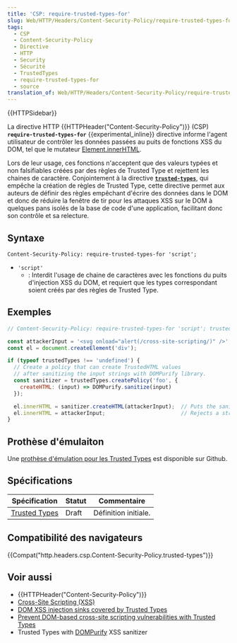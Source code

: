 ```yaml
---
title: 'CSP: require-trusted-types-for'
slug: Web/HTTP/Headers/Content-Security-Policy/require-trusted-types-for
tags:
  - CSP
  - Content-Security-Policy
  - Directive
  - HTTP
  - Security
  - Sécurité
  - TrustedTypes
  - require-trusted-types-for
  - source
translation_of: Web/HTTP/Headers/Content-Security-Policy/require-trusted-types-for
---
```

{{HTTPSidebar}}

La directive HTTP {{HTTPHeader("Content-Security-Policy")}} (CSP) **`require-trusted-types-for`** {{experimental_inline}} directive informe l'agent utilisateur de contrôler les données passées au puits de fonctions XSS du DOM, tel que le mutateur [Element.innerHTML](/en-US/docs/Web/API/Element/innerHTML).

Lors de leur usage, ces fonctions n'acceptent que des valeurs typées et non falsifiables créées par des règles de Trusted Type et rejettent les chaines de caractère. Conjointement à la directive **[`trusted-types`](/en-US/docs/Web/HTTP/Headers/Content-Security-Policy/trusted-types)**, qui empêche la création de règles de Trusted Type, cette directive permet aux auteurs de définir des règles empêchant d'écrire des données dans le DOM et donc de réduire la fenêtre de tir pour les attaques XSS sur le DOM à quelques pans isolés de la base de code d'une application, facilitant donc son contrôle et sa relecture.

## Syntaxe

    Content-Security-Policy: require-trusted-types-for 'script';

- `'script'`
  - : Interdit l'usage de chaine de caractères avec les fonctions du puits d'injection XSS du DOM, et requiert que les types correspondant soient créés par des règles de Trusted Type.

## Exemples

```js
// Content-Security-Policy: require-trusted-types-for 'script'; trusted-types foo;

const attackerInput = '<svg onload="alert(/cross-site-scripting/)" />';
const el = document.createElement('div');

if (typeof trustedTypes !== 'undefined') {
  // Create a policy that can create TrustedHTML values
  // after sanitizing the input strings with DOMPurify library.
  const sanitizer = trustedTypes.createPolicy('foo', {
    createHTML: (input) => DOMPurify.sanitize(input)
  });

  el.innerHTML = sanitizer.createHTML(attackerInput);  // Puts the sanitized value into the DOM.
  el.innerHTML = attackerInput;                        // Rejects a string value; throws a TypeError.
}
```

## Prothèse d'émulaiton

Une [prothèse d'émulation pour les Trusted Types](https://github.com/w3c/webappsec-trusted-types#polyfill) est disponible sur Github.

## Spécifications

| Spécification                                                             | Statut | Commentaire          |
| ------------------------------------------------------------------------- | ------ | -------------------- |
| [Trusted Types](https://w3c.github.io/webappsec-trusted-types/dist/spec/) | Draft  | Définition initiale. |

## Compatibilité des navigateurs

{{Compat("http.headers.csp.Content-Security-Policy.trusted-types")}}

## Voir aussi

- {{HTTPHeader("Content-Security-Policy")}}
- [Cross-Site Scripting (XSS)](/en-US/docs/Glossary/Cross-site_scripting)
- [DOM XSS injection sinks covered by Trusted Types](https://w3c.github.io/webappsec-trusted-types/dist/spec/#injection-sinks)
- [Prevent DOM-based cross-site scripting vulnerabilities with Trusted Types](https://web.dev/trusted-types)
- Trusted Types with [DOMPurify](https://github.com/cure53/DOMPurify#what-about-dompurify-and-trusted-types) XSS sanitizer
